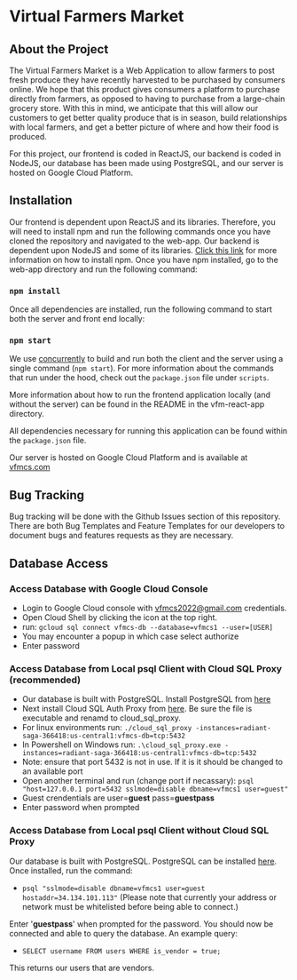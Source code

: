 # Virtual Farmers Market
## About the Project
The Virtual Farmers Market is a Web Application to allow farmers to post fresh produce they have recently harvested to be purchased by consumers online. We hope that this product gives consumers a platform to purchase directly from farmers, as opposed to having to purchase from a large-chain grocery store. With this in mind, we anticipate that this will allow our customers to get better quality produce that is in season, build relationships with local farmers, and get a better picture of where and how their food is produced. 

For this project, our frontend is coded in ReactJS, our backend is coded in NodeJS, our database has been made using PostgreSQL, and our server is hosted on Google Cloud Platform. 

## Installation
Our frontend is dependent upon ReactJS and its libraries. Therefore, you will need to install npm and run the following commands once you have cloned the repository and navigated to the web-app. Our backend is dependent upon NodeJS and some of its libraries. [Click this link](https://docs.npmjs.com/downloading-and-installing-node-js-and-npm) for more information on how to install npm. Once you have npm installed, go to the web-app directory and run the following command:

### `npm install`

Once all dependencies are installed, run the following command to start both the server and front end locally:

### `npm start`

We use [concurrently](https://www.npmjs.com/package/concurrently) to build and run both the client and the server using a single command (`npm start`).
For more information about the commands that run under the hood, check out the `package.json` file under `scripts`.

More information about how to run the frontend application locally (and without the server) can be found in the README in the vfm-react-app directory. 

All dependencies necessary for running this application can be found within the `package.json` file.

Our server is hosted on Google Cloud Platform and is available at [vfmcs.com](https://vfmcs.com/)

## Bug Tracking
Bug tracking will be done with the Github Issues section of this repository. There are both Bug Templates and Feature Templates for our developers to document bugs and features requests as they are necessary.

## Database Access
### Access Database with Google Cloud Console
- Login to Google Cloud console with vfmcs2022@gmail.com credentials. 
- Open Cloud Shell by clicking the icon at the top right.
- run: `gcloud sql connect vfmcs-db --database=vfmcs1 --user=[USER]`
- You may encounter a popup in which case select authorize
- Enter password

### Access Database from Local psql Client with Cloud SQL Proxy (recommended)

- Our database is built with PostgreSQL. Install PostgreSQL from [here](https://www.postgresql.org/download/)
- Next install Cloud SQL Auth Proxy from [here](https://cloud.google.com/sql/docs/postgres/connect-instance-auth-proxy#install-proxy). Be sure the file is executable and renamd to cloud_sql_proxy.
- For linux environments run: `./cloud_sql_proxy -instances=radiant-saga-366418:us-central1:vfmcs-db=tcp:5432`
- In Powershell on Windows run: `.\cloud_sql_proxy.exe -instances=radiant-saga-366418:us-central1:vfmcs-db=tcp:5432`
- Note: ensure that port 5432 is not in use. If it is it should be changed to an available port
- Open another terminal and run (change port if necassary): `psql "host=127.0.0.1 port=5432 sslmode=disable dbname=vfmcs1 user=guest"`
- Guest crendentials are user=**guest** pass=**guestpass**
- Enter password when prompted


### Access Database from Local psql Client without Cloud SQL Proxy
Our database is built with PostgreSQL. PostgreSQL can be installed [here](https://www.postgresql.org/download/). Once installed, run the command:
- `psql "sslmode=disable dbname=vfmcs1 user=guest hostaddr=34.134.101.113"`
(Please note that currently your address or network must be whitelisted before being able to connect.)

Enter '**guestpass**' when prompted for the password. You should now be connected and able to query the database.
An example query:

- `SELECT username FROM users WHERE is_vendor = true;`

This returns our users that are vendors.


